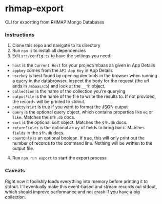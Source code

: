 # rhmap-export
CLI for exporting from RHMAP Mongo Databases

### Instructions
1. Clone this repo and navigate to its directory
2. Run `npm i` to install all dependencies
3. Edit `src/config.ts` to have the settings you need.
  - `host` is the `Current Host` for your project/mbaas as given in App Details
  - `appkey` comes from the `API App Key` in App Details
  - `userkey` is best found by opening dev tools in the browser when running a query in the databrowser. Inspect the body for the request (the url ends in `/mbaas/db`) and look at the `__fh` object.
  - `collection` is the name of the collection you're querying
  - `outputFile` is the name of the file to write the results to. If not provided, the records will be printed to stdout.
  - `prettyPrint` is true if you want to format the JSON output
  - `query` is the optional query object, which contains properties like `eq` or `like`. Matches the `$fh.db` docs.
  - `sort` is the optional sort object. Matches the `$fh.db` docs.
  - `returnFields` is the optional array of fields to bring back. Matches `fields` in the `$fh.db` docs.
  - `countOnly` is an optional boolean. If true, this will only print out the number of records to the command line. Nothing will be written to the output file.
4. Run `npm run export` to start the export process

### Caveats
Right now it foolishly loads everything into memory before printing it to stdout. I'll eventually make this event-based and stream records out stdout, 
which should improve performance and not crash if you have a big collection.
